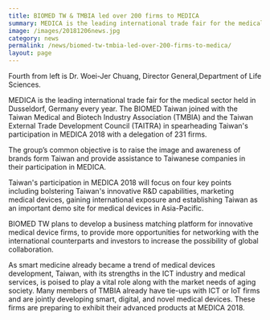 ```yaml
---
title: BIOMED TW & TMBIA led over 200 firms to MEDICA
summary: MEDICA is the leading international trade fair for the medical sector held in Dusseldorf, Germany every year.  The BIOMED Taiwan joined with the Taiwan Medical and Biotech Industry Association (TMBIA) and the Taiwan External Trade Development Council (TAITRA) in spearheading Taiwan's participation in MEDICA 2018 with a delegation of 231 firms.
image: /images/20181206news.jpg
category: news
permalink: /news/biomed-tw-tmbia-led-over-200-firms-to-medica/
layout: page
---
```

Fourth from left is Dr. Woei-Jer Chuang, Director General,Department of Life Sciences.


MEDICA is the leading international trade fair for the medical sector held in Dusseldorf, Germany every year.  The BIOMED Taiwan joined with the Taiwan Medical and Biotech Industry Association (TMBIA) and the Taiwan External Trade Development Council (TAITRA) in spearheading Taiwan's participation in MEDICA 2018 with a delegation of 231 firms.  

The group’s common objective is to raise the image and awareness of brands form Taiwan and provide assistance to Taiwanese companies in their participation in MEDICA.  

Taiwan's participation in MEDICA 2018 will focus on four key points including bolstering Taiwan's innovative R&D capabilities, marketing medical devices, gaining international exposure and establishing Taiwan as an important demo site for medical devices in Asia-Pacific.  

BIOMED TW plans to develop a business matching platform for innovative medical device firms, to provide more opportunities for networking with the international counterparts and investors to increase the possibility of global collaboration.

As smart medicine already became a trend of medical devices development, Taiwan, with its strengths in the ICT industry and medical services, is poised to play a vital role along with the market needs of aging society.  Many members of TMBIA already have tie-ups with ICT or IoT firms and are jointly developing smart, digital, and novel medical devices.  These firms are preparing to exhibit their advanced products at MEDICA 2018.

